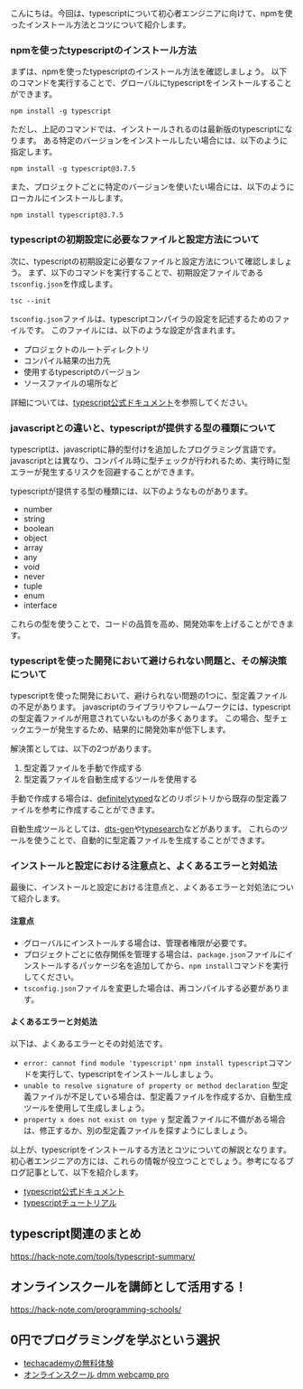 <!--
title:   【typescript】インストールする方法とコツ
tags:    TypeScript,インストール
id:      282e7f42b9c8663b1306
private: false
-->


こんにちは。今回は、typescriptについて初心者エンジニアに向けて、npmを使ったインストール方法とコツについて紹介します。

### npmを使ったtypescriptのインストール方法

まずは、npmを使ったtypescriptのインストール方法を確認しましょう。
以下のコマンドを実行することで、グローバルにtypescriptをインストールすることができます。

```
npm install -g typescript
```

ただし、上記のコマンドでは、インストールされるのは最新版のtypescriptになります。
ある特定のバージョンをインストールしたい場合には、以下のように指定します。

```
npm install -g typescript@3.7.5
```

また、プロジェクトごとに特定のバージョンを使いたい場合には、以下のようにローカルにインストールします。

```
npm install typescript@3.7.5
```

### typescriptの初期設定に必要なファイルと設定方法について

次に、typescriptの初期設定に必要なファイルと設定方法について確認しましょう。
まず、以下のコマンドを実行することで、初期設定ファイルである`tsconfig.json`を作成します。

```
tsc --init
```

`tsconfig.json`ファイルは、typescriptコンパイラの設定を記述するためのファイルです。
このファイルには、以下のような設定が含まれます。

- プロジェクトのルートディレクトリ
- コンパイル結果の出力先
- 使用するtypescriptのバージョン
- ソースファイルの場所など

詳細については、[typescript公式ドキュメント](https://www.typescriptlang.org/docs/handbook/tsconfig-json.html)を参照してください。

### javascriptとの違いと、typescriptが提供する型の種類について

typescriptは、javascriptに静的型付けを追加したプログラミング言語です。
javascriptとは異なり、コンパイル時に型チェックが行われるため、実行時に型エラーが発生するリスクを回避することができます。

typescriptが提供する型の種類には、以下のようなものがあります。

- number
- string
- boolean
- object
- array
- any
- void
- never
- tuple
- enum
- interface

これらの型を使うことで、コードの品質を高め、開発効率を上げることができます。

### typescriptを使った開発において避けられない問題と、その解決策について

typescriptを使った開発において、避けられない問題の1つに、型定義ファイルの不足があります。
javascriptのライブラリやフレームワークには、typescriptの型定義ファイルが用意されていないものが多くあります。
この場合、型チェックエラーが発生するため、結果的に開発効率が低下します。

解決策としては、以下の2つがあります。

1. 型定義ファイルを手動で作成する
2. 型定義ファイルを自動生成するツールを使用する

手動で作成する場合は、[definitelytyped](https://github.com/definitelytyped/definitelytyped)などのリポジトリから既存の型定義ファイルを参考に作成することができます。

自動生成ツールとしては、[dts-gen](https://github.com/microsoft/dts-gen)や[typesearch](https://www.typesearch.org/)などがあります。
これらのツールを使うことで、自動的に型定義ファイルを生成することができます。

### インストールと設定における注意点と、よくあるエラーと対処法

最後に、インストールと設定における注意点と、よくあるエラーと対処法について紹介します。

#### 注意点

- グローバルにインストールする場合は、管理者権限が必要です。
- プロジェクトごとに依存関係を管理する場合は、`package.json`ファイルにインストールするパッケージ名を追加してから、`npm install`コマンドを実行してください。
- `tsconfig.json`ファイルを変更した場合は、再コンパイルする必要があります。

#### よくあるエラーと対処法

以下は、よくあるエラーとその対処法です。

- `error: cannot find module 'typescript'`
`npm install typescript`コマンドを実行して、typescriptをインストールしましょう。
- `unable to resolve signature of property or method declaration`
型定義ファイルが不足している場合は、型定義ファイルを作成するか、自動生成ツールを使用して生成しましょう。
- `property x does not exist on type y`
型定義ファイルに不備がある場合は、修正するか、別の型定義ファイルを探すようにしましょう。

以上が、typescriptをインストールする方法とコツについての解説となります。
初心者エンジニアの方には、これらの情報が役立つことでしょう。参考になるブログ記事として、以下を紹介します。

- [typescript公式ドキュメント](https://www.typescriptlang.org/docs/home.html)
- [typescriptチュートリアル](https://www.tutorialspoint.com/typescript/index.htm)


## typescript関連のまとめ
https://hack-note.com/tools/typescript-summary/


## オンラインスクールを講師として活用する！
https://hack-note.com/programming-schools/


## 0円でプログラミングを学ぶという選択
- [techacademyの無料体験](//af.moshimo.com/af/c/click?a_id=2612475&amp;p_id=1555&amp;pc_id=2816&amp;pl_id=22706&amp;url=https%3a%2f%2ftechacademy.jp%2fhtmlcss-trial%3futm_source%3dmoshimo%26utm_medium%3daffiliate%26utm_campaign%3dtextad)
- [オンラインスクール dmm webcamp pro](//af.moshimo.com/af/c/click?a_id=2612482&amp;p_id=1363&amp;pc_id=2297&amp;pl_id=39999&amp;guid=on)
